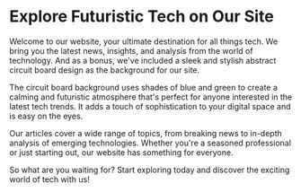 <!--font:Montserrat-->

# Explore Futuristic Tech on Our Site

Welcome to our website, your ultimate destination for all things tech. We bring you the latest news, insights, and analysis from the world of technology. And as a bonus, we've included a sleek and stylish abstract circuit board design as the background for our site.

The circuit board background uses shades of blue and green to create a calming and futuristic atmosphere that's perfect for anyone interested in the latest tech trends. It adds a touch of sophistication to your digital space and is easy on the eyes.

Our articles cover a wide range of topics, from breaking news to in-depth analysis of emerging technologies. Whether you're a seasoned professional or just starting out, our website has something for everyone.

So what are you waiting for? Start exploring today and discover the exciting world of tech with us!

<!--

Write me markdown content of website with wallpaper:

"A wallpaper with a simple graphic of an abstract circuit board, in shades of blue and green."

The header of the page should not be copy of the text but rather a real content of the website which is using this wallpaper.


---


# Circuit Board Wallpaper

Welcome to our website featuring a simple yet stylish wallpaper of an abstract circuit board. The wallpaper is designed in shades of blue and green, creating a calming and futuristic atmosphere for your desktop or mobile device.

Whether you're a tech enthusiast or simply looking to add some personality to your digital space, this circuit board wallpaper is the perfect choice. It's easy on the eyes and adds a touch of sophistication to any screen.

Download the wallpaper today and enjoy the sleek and modern look it brings to your device.


---


Heading should not include word "wallpaper". The website should not be about the wallpaper itself, wallpaper is just a related background, rewrite whole content.


---


# Welcome to Our Futuristic Tech Website

Our website is dedicated to bringing you the latest news and insights from the world of technology. As part of our commitment to providing a cutting-edge experience, we've included a sleek and stylish background featuring an abstract circuit board design.

The shades of blue and green used in the design create a calming and futuristic atmosphere, perfect for anyone interested in the latest tech trends. Whether you're a seasoned professional or just starting out in the field, our website has something for everyone.

Explore our articles, reviews, and opinion pieces to stay up-to-date with the latest developments in the world of technology. And don't forget to download our circuit board background to add a touch of sophistication to your digital space.


---


Heading is too long, rewrite whole content.


---


Heading is too long, rewrite whole content.


---


# Discover the Latest in Tech with Our Futuristic Website

Our website is your go-to destination for all things tech. From breaking news to in-depth analysis, we cover everything you need to know about the world of technology. And as a bonus, we've included a sleek and stylish background featuring an abstract circuit board design.

The circuit board background uses shades of blue and green to create a calming and futuristic atmosphere that's perfect for anyone interested in the latest tech trends. It's easy on the eyes and adds a touch of sophistication to your digital space.

Explore our articles, reviews, and opinion pieces to stay up-to-date with the latest developments in the world of technology. Whether you're a seasoned professional or just starting out, our website has something for everyone.

So why wait? Start exploring today and discover the exciting world of tech with us!


---


Heading is too long, rewrite whole content.


---


# Explore the World of Tech with Our Futuristic Website

Welcome to our website, your ultimate destination for all things tech. We bring you the latest news, insights, and analysis from the world of technology. And as a bonus, we've included a sleek and stylish abstract circuit board design as the background for our site.

The circuit board background uses shades of blue and green to create a calming and futuristic atmosphere that's perfect for anyone interested in the latest tech trends. It adds a touch of sophistication to your digital space and is easy on the eyes.

Our articles cover a wide range of topics, from breaking news to in-depth analysis of emerging technologies. Whether you're a seasoned professional or just starting out, our website has something for everyone.

So what are you waiting for? Start exploring today and discover the exciting world of tech with us!


---


Write me a Google font which is best fitting for the website.

Pick from the list:
- Roboto
- Alegreya
- Orbitron
- Montserrat
- Lato
- Poppins
- Open Sans
- Playfair Display
- Great Vibes
- Dancing Script
- Lobster
- Exo 2
- Inter
- IBM Plex Sans
- Raleway
- Barlow Condensed
- Futura


Write just the font name nothing else.


---


Montserrat

-->
